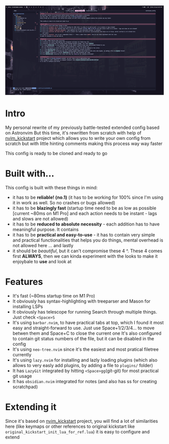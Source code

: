 ![Showcase](./kamyil_nvim.png "Showcase")

# Intro
My personal rewrite of my previously battle-tested extended config based on Astronvim
But this time, it's rewritten from scratch with help of [nvim_kickstart](https://github.com/nvim-lua/kickstart.nvim) project
which allows you to write your own config from scratch but with little hinting comments making this process way way faster

This config is ready to be cloned and ready to go 

# Built with... 
This config is built with these things in mind:
- it has to be **reliable! (no.1)** (it has to be working for 100% since I'm using it in work as well. So no crashes or bugs allowed)
- it has to be **blazingly fast** (startup time need to be as low as possible [current ~80ms on M1 Pro] and each action needs to be instant - lags and slows are not allowed) 
- it has to be **reduced to absolute necessity** - each addition has to have meaningful purpose. It contains
- it has to be **practical and easy-to-use** - it has to contain very simple and practical functionalities that helps you do things, mental overhead is not allowed here
... and lastly
- it should be *beautiful*, but it can't compromise these 4 ^. These 4 comes first **ALWAYS**, then we can kinda experiment with the looks
to make it enjoybale to **use** and look at

# Features
- It's fast (~80ms startup time on M1 Pro)
- It obviously has syntax-highlighting with treeparser and Mason for installing LSPs
- It obviously has telescope for running Search through multiple things. Just check `<Space>S`
- It's using `barbar.nvim`, to have practical tabs at top, which I found it most easy and straight-forward to use. 
  Just use Space+1/2/3/4... to move betwen them and Space+C to close the current one
  It's also configured to contain git status numbers of the file, but it can be disabled in the config
- It's using `neo-tree.nvim` since it's the easiest and most pratical filetree currently
- It's using `lazy.nvim` for installing and lazly loading plugins (which also allows to very easly add plugins, by adding a file to `plugins/` folder)
- It has `LazyGit` integrated by hitting `<Space>gg`(git-git) for most practical git usage
- It has `obsidian.nvim` integrated for notes (and also has <Space>ss for creating scratchpad) 

# Extending it
Since it's based on [nvim_kickstart](https://github.com/nvim-lua/kickstart.nvim) project, you will find a lot of similarities here
(like keymaps or other references to original kickstart like `original_kickstart_init_lua_for_ref.lua`) 
it is easy to configure and extend
